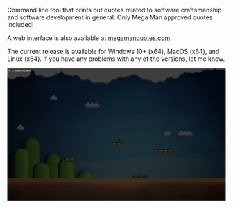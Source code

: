 Command line tool that prints out quotes related to software craftsmanship and software development in general. Only Mega Man approved quotes included!

A web interface is also available at [megamanquotes.com](https://megamanquotes.com).

The current release is available for Windows 10+ (x64), MacOS (x64), and Linux (x64). If you have any problems with any of the versions, let me know.

![Mega Man Quotes](mega-man-quotes.gif)